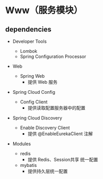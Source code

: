 # Www（服务模块）

## dependencies

- Developer Tools
    - Lombok
    - Spring Configuration Processor

- Web
    - Spring Web
        - 提供 Web 服务

- Spring Cloud Config
    - Config Client
        - 提供读取配置服务器中的配置

- Spring Cloud Discovery
    - Enable Discovery Client
        - 提供 @EnableEurekaClient 注解

- Modules
    - redis
        - 提供 Redis、Session共享 统一配置
    - mybatis
        - 提供持久层统一配置
